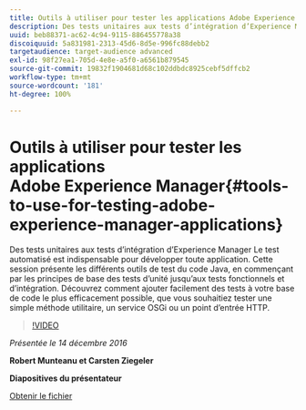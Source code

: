 ```yaml
---
title: Outils à utiliser pour tester les applications Adobe Experience Manager
description: Des tests unitaires aux tests d’intégration d’Experience Manager Le test automatisé est indispensable pour développer toute application. Cette session présente les différents outils de test du code Java, en commençant par les principes de base des tests d’unité jusqu’aux tests fonctionnels et d’intégration. Découvrez comment ajouter facilement des tests à votre base de code le plus efficacement possible, que vous souhaitiez tester une simple méthode utilitaire, un service OSGi ou un point d’entrée HTTP.
uuid: beb88371-ac62-4c94-9115-886455778a38
discoiquuid: 5a831981-2313-45d6-8d5e-996fc88debb2
targetaudience: target-audience advanced
exl-id: 98f27ea1-705d-4e8e-a5f0-a6561b879545
source-git-commit: 19832f1904681d68c102ddbdc8925cebf5dffcb2
workflow-type: tm+mt
source-wordcount: '181'
ht-degree: 100%

---
```


# Outils à utiliser pour tester les applications Adobe Experience Manager{#tools-to-use-for-testing-adobe-experience-manager-applications}

Des tests unitaires aux tests d’intégration d’Experience Manager Le test automatisé est indispensable pour développer toute application. Cette session présente les différents outils de test du code Java, en commençant par les principes de base des tests d’unité jusqu’aux tests fonctionnels et d’intégration. Découvrez comment ajouter facilement des tests à votre base de code le plus efficacement possible, que vous souhaitiez tester une simple méthode utilitaire, un service OSGi ou un point d’entrée HTTP.

>[!VIDEO](https://video.tv.adobe.com/v/19302/?quality=9)

*Présentée le 14 décembre 2016*

**Robert Munteanu et Carsten Ziegeler**

**Diapositives du présentateur**

[Obtenir le fichier](assets/aem-gems-tools-for-testing-12-14-16.pdf)
<!--
[Get back to the Overview](https://helpx.adobe.com/experience-manager/kt/eseminars/gems/aem-index.html)
-->
